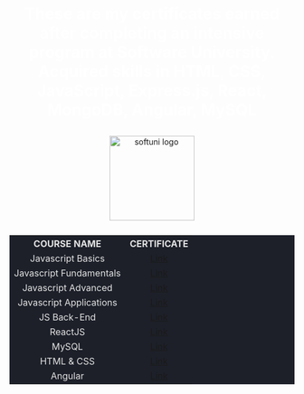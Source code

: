 

<div align="center">
<h1 style="color:white">These are my certificates earned after completing an intensive program at Software University. Acquired skills in HTML, CSS, JavaScript, Express.js, React, MongoDB, Angular, MySQL</h1>

<img src="https://upload.wikimedia.org/wikipedia/commons/7/76/Logo_Software_University_%28SoftUni%29_-_blue.png" 
  alt="softuni logo"
  style="position:relative; width:150px; padding:10px; margin: 0 auto;"
  />
<table style="width:100%; max-width:1000px; background-color:#1d2029; color:#e4e4e4">
<tr>
  <th style="text-align:center; vertical-align: middle;">COURSE NAME</th>
  <th style="text-align:center; vertical-align: middle;">CERTIFICATE</th>
</tr>
<tr>
  <td style="text-align: center; vertical-align: middle;">Javascript Basics</td>
  <td style="text-align: center; vertical-align: middle;">
    <a href="https://github.com/kalinsky-dev/my-certificates/blob/main/Programming%20Basics%20-%20January%202022%20-%20Certificate.pdf">Link</a> 
  </td>
</tr>
<tr>
  <td style="text-align: center; vertical-align: middle;">Javascript Fundamentals</td>
  <td style="text-align: center; vertical-align: middle;">
    <a href="https://github.com/kalinsky-dev/my-certificates/blob/main/Programming%20Fundamentals%20with%20JavaScript%20-%20May%202022%20-%20Certificate.pdf">Link</a> 
  </td>
</tr>
<tr>
  <td style="text-align: center; vertical-align: middle;">Javascript Advanced</td>
  <td style="text-align: center; vertical-align: middle;">
    <a href="https://github.com/kalinsky-dev/my-certificates/blob/main/JS%20Advanced%20-%20September%202022%20-%20Certificate.pdf">Link</a> 
  </td>
</tr>
<tr>
  <td style="text-align: center; vertical-align: middle;">Javascript Applications</td>
  <td style="text-align: center; vertical-align: middle;">
    <a href="https://github.com/kalinsky-dev/my-certificates/blob/main/JS%20Applications%20-%20October%202022%20-%20Certificate.pdf">Link</a> 
  </td>
</tr>
<tr>
  <td style="text-align: center; vertical-align: middle;">JS Back-End</td>
  <td style="text-align: center; vertical-align: middle;">
    <a href="https://github.com/kalinsky-dev/my-certificates/blob/main/JS%20Back-End%20-%20January%202023%20-%20Certificate.pdf">Link</a> 
  </td>
</tr>
<tr>
  <td style="text-align: center; vertical-align: middle;">ReactJS</td>
  <td style="text-align: center; vertical-align: middle;">
    <a href="https://github.com/kalinsky-dev/my-certificates/blob/main/ReactJS%20-%20February%202023%20-%20Certificate.pdf">Link</a> 
  </td>
</tr>
<tr>
  <td style="text-align: center; vertical-align: middle;">MySQL</td>
  <td style="text-align: center; vertical-align: middle;">
    <a href="https://github.com/kalinsky-dev/my-certificates/blob/main/MySQL%20-%20May%202023%20-%20Certificate.pdf">Link</a> 
  </td>
</tr>
<tr>
  <td style="text-align: center; vertical-align: middle;">HTML & CSS</td>
  <td style="text-align: center; vertical-align: middle;">
    <a href="https://github.com/kalinsky-dev/my-certificates/blob/main/HTML%20%26%20CSS%20-%20May%202023%20-%20Certificate.pdf">Link</a> 
  </td>
</tr>
<tr>
  <td style="text-align: center; vertical-align: middle;">Angular</td>
  <td style="text-align: center; vertical-align: middle;">
    <a href="https://github.com/kalinsky-dev/my-certificates/blob/main/Angular%20-%20June%202023%20-%20Certificate.pdf">Link</a> 
  </td>
</tr>
</table>
  <div>